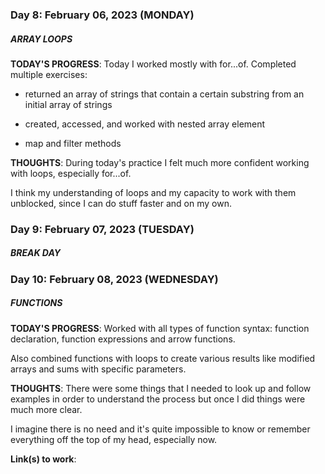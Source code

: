 ### Day 8: February 06, 2023 (MONDAY)

##### ARRAY LOOPS

**TODAY'S PROGRESS**: Today I worked mostly with for...of. Completed multiple exercises:

- returned an array of strings that contain a certain substring from an initial array of strings

- created, accessed, and worked with nested array element

- map and filter methods

**THOUGHTS**: During today's practice I felt much more confident working with loops, especially for...of.

I think my understanding of loops and my capacity to work with them unblocked, since I can do stuff faster and on my own.

### Day 9: February 07, 2023 (TUESDAY)

##### BREAK DAY

### Day 10: February 08, 2023 (WEDNESDAY)

##### FUNCTIONS

**TODAY'S PROGRESS**: Worked with all types of function syntax: function declaration, function expressions and arrow functions.

Also combined functions with loops to create various results like modified arrays and sums with specific parameters.

**THOUGHTS**: There were some things that I needed to look up and follow examples in order to understand the process but once I did things were much more clear.

I imagine there is no need and it's quite impossible to know or remember everything off the top of my head, especially now.

**Link(s) to work**: []()

